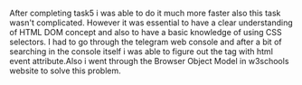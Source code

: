 After completing task5 i was able to do it much more faster also this task wasn't complicated. However it was essential to have a clear understanding of HTML DOM concept and also to have a basic knowledge of using CSS selectors. I had to go through the telegram web console and after a bit of searching in the console itself i was able to figure out the tag with html event attribute.Also i went through the Browser Object Model in w3schools website to solve this problem.

